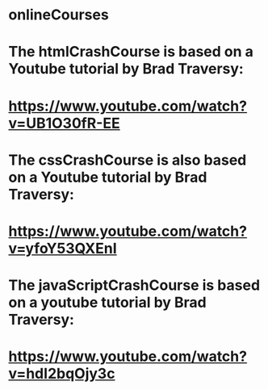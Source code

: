# onlineCourses

# The htmlCrashCourse is based on a Youtube tutorial by Brad Traversy:
# https://www.youtube.com/watch?v=UB1O30fR-EE

# The cssCrashCourse is also based on a Youtube tutorial by Brad Traversy:
# https://www.youtube.com/watch?v=yfoY53QXEnI

# The javaScriptCrashCourse is based on a youtube tutorial by Brad Traversy:
# https://www.youtube.com/watch?v=hdI2bqOjy3c
